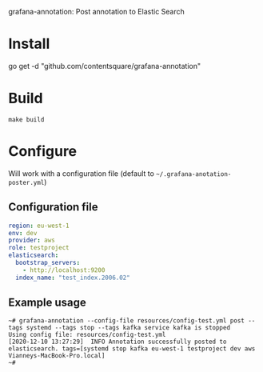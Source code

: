 grafana-annotation: Post annotation to Elastic Search

# Install

go get -d "github.com/contentsquare/grafana-annotation"

# Build

```shell
make build
```

# Configure

Will work with a configuration file (default to `~/.grafana-anotation-poster.yml`)

## Configuration file

```yaml
region: eu-west-1
env: dev
provider: aws
role: testproject
elasticsearch:
  bootstrap_servers:
    - http://localhost:9200
  index_name: "test_index.2006.02"
```


## Example usage


```shell script
~# grafana-annotation --config-file resources/config-test.yml post --tags systemd --tags stop --tags kafka service kafka is stopped
Using config file: resources/config-test.yml
[2020-12-10 13:27:29]  INFO Annotation successfully posted to elasticsearch. tags=[systemd stop kafka eu-west-1 testproject dev aws Vianneys-MacBook-Pro.local]
~#
```

